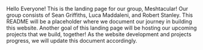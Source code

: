 Hello Everyone! This is the landing page for our group, Meshtacular! Our group consists of Sean Griffiths, Luca Maddaleni, and Robert Stanley. This README will be a placeholder where we document our journey in building this website. Another goal of this landing page will be hosting our upcoming projects that we build, together! As the website development and projects progress, we will update this document accordingly.
